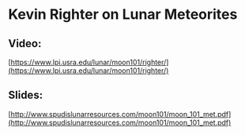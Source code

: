 # Kevin Righter on Lunar Meteorites

## Video:

[https://www.lpi.usra.edu/lunar/moon101/righter/](https://www.lpi.usra.edu/lunar/moon101/righter/)

## Slides:

[http://www.spudislunarresources.com/moon101/moon_101_met.pdf](http://www.spudislunarresources.com/moon101/moon_101_met.pdf)

